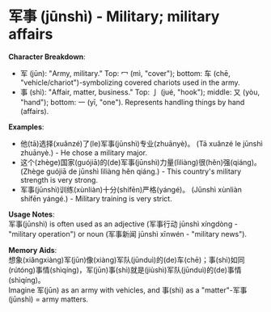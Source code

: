 # **军事 (jūnshì) - Military; military affairs**

**Character Breakdown**:  
- 军 (jūn): "Army, military." Top: 冖 (mì, "cover"); bottom: 车 (chē, "vehicle/chariot")-symbolizing covered chariots used in the army.  
- 事 (shì): "Affair, matter, business." Top: 亅 (jué, "hook"); middle: 又 (yòu, "hand"); bottom: 一 (yī, "one"). Represents handling things by hand (affairs).

**Examples**:  
- 他(tā)选择(xuǎnzé)了(le)军事(jūnshì)专业(zhuānyè)。 (Tā xuǎnzé le jūnshì zhuānyè.) - He chose a military major.  
- 这个(zhège)国家(guójiā)的(de)军事(jūnshì)力量(lìliàng)很(hěn)强(qiáng)。 (Zhège guójiā de jūnshì lìliàng hěn qiáng.) - This country's military strength is very strong.  
- 军事(jūnshì)训练(xùnliàn)十分(shífēn)严格(yángé)。 (Jūnshì xùnliàn shífēn yángé.) - Military training is very strict.

**Usage Notes**:  
军事(jūnshì) is often used as an adjective (军事行动 jūnshì xíngdòng - "military operation") or noun (军事新闻 jūnshì xīnwén - "military news").

**Memory Aids**:  
想象(xiǎngxiàng)军(jūn)像(xiàng)军队(jūnduì)的(de)车(chē)；事(shì)如同(rútóng)事情(shìqíng)，军(jūn)事(shì)就是(jiùshì)军队(jūnduì)的(de)事情(shìqíng)。  
Imagine 军(jūn) as an army with vehicles, and 事(shì) as a "matter"-军事(jūnshì) = army matters.